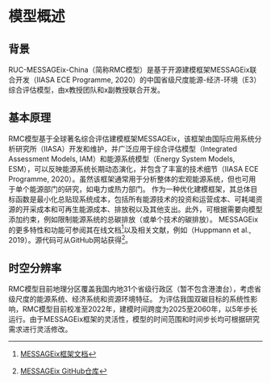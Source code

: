 # 模型概述

## 背景

RUC-MESSAGEix-China（简称RMC模型）是基于开源建模框架MESSAGEix联合开发（IIASA ECE Programme, 2020）的中国省级尺度能源-经济-环境（E3）综合评估模型，由x教授团队和x副教授联合开发。

## 基本原理

RMC模型基于全球著名综合评估建模框架MESSAGEix，该框架由国际应用系统分析研究所（IIASA）开发和维护，并广泛应用于综合评估模型（Integrated Assessment Models, IAM）和能源系统模型（Energy System Models, ESM），可以反映能源系统长期动态演化，并包含了丰富的技术细节（IIASA ECE Programme, 2020）。虽然该框架通常用于分析整体的宏观能源系统，但也可用于单个能源部门的研究，如电力或热力部门。
作为一种优化建模框架，其总体目标函数是最小化总贴现系统成本，包括所有能源技术的投资和运营成本、可耗竭资源的开采成本和可再生能源成本、排放税以及其他支出。此外，可根据需要向模型添加约束，例如限制能源系统的总碳排放（或单个技术的碳排放）。
MESSAGEix的更多特性和功能可参阅其在线文档[^1]以及相关文献，例如（Huppmann et al., 2019）。源代码可从GitHub网站获得[^2]。

## 时空分辨率

RMC模型目前地理分区覆盖我国内地31个省级行政区（暂不包含港澳台），考虑省级尺度的能源系统、经济系统和资源环境特征。
为评估我国双碳目标的系统性影响，RMC模型目前校准至2022年，建模时间跨度为2025至2060年，以5年步长运行。由于MESSAGEix框架的灵活性，模型的时间范围和时间步长均可根据研究需求进行灵活修改。

[^1]: [MESSAGEix框架文档](https://docs.messageix.org/en/latest/index.html)
[^2]: [MESSAGEix GitHub仓库](https://github.com/iiasa/message_ix)


